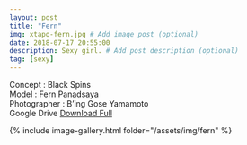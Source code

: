 ```yaml
---
layout: post
title: "Fern"
img: xtapo-fern.jpg # Add image post (optional)
date: 2018-07-17 20:55:00
description: Sexy girl. # Add post description (optional)
tag: [sexy]
---
```

Concept : Black Spins  
Model : Fern Panadsaya  
Photographer : B’ing Gose Yamamoto  
Google Drive [Download Full](http://gestyy.com/e0GrVo)  

{% include image-gallery.html folder="/assets/img/fern" %}
